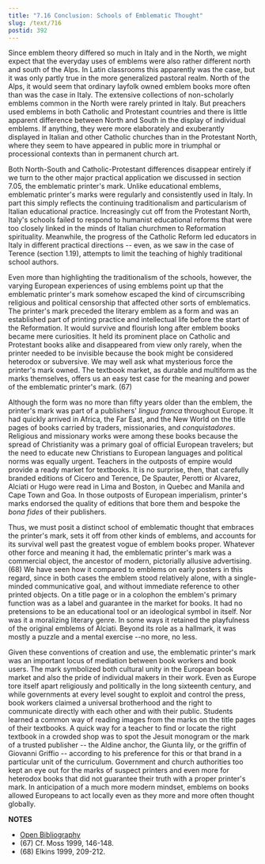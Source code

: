 ```yaml
---
title: "7.16 Conclusion: Schools of Emblematic Thought"
slug: /text/716
postid: 392
---
```

Since emblem theory differed so much in Italy and in the North, we might expect that the everyday uses of emblems were also rather different north and south of the Alps. In Latin classrooms this apparently was the case, but it was only partly true in the more generalized pastoral realm. North of the Alps, it would seem that ordinary layfolk owned emblem books more often than was the case in Italy. The extensive collections of non-scholarly emblems common in the North were rarely printed in Italy. But preachers used emblems in both Catholic and Protestant countries and there is little apparent difference between North and South in the display of individual emblems. If anything, they were more elaborately and exuberantly displayed in Italian and other Catholic churches than in the Protestant North, where they seem to have appeared in public more in triumphal or processional contexts than in permanent church art.

Both North-South and Catholic-Protestant differences disappear entirely if we turn to the other major practical application we discussed in section 7.05, the emblematic printer's mark. Unlike educational emblems, emblematic printer's marks were regularly and consistently used in Italy. In part this simply reflects the continuing traditionalism and particularism of Italian educational practice. Increasingly cut off from the Protestant North, Italy's schools failed to respond to humanist educational reforms that were too closely linked in the minds of Italian churchmen to Reformation spirituality. Meanwhile, the progress of the Catholic Reform led educators in Italy in different practical directions -- even, as we saw in the case of Terence (section 1.19), attempts to limit the teaching of highly traditional school authors.

Even more than highlighting the traditionalism of the schools, however, the varying European experiences of using emblems point up that the emblematic printer's mark somehow escaped the kind of circumscribing religious and political censorship that affected other sorts of emblematics. The printer's mark preceded the literary emblem as a form and was an established part of printing practice and intellectual life before the start of the Reformation. It would survive and flourish long after emblem books became mere curiosities. It held its prominent place on Catholic and Protestant books alike and disappeared from view only rarely, when the printer needed to be invisible because the book might be considered heterodox or subversive. We may well ask what mysterious force the printer's mark owned. The textbook market, as durable and multiform as the marks themselves, offers us an easy test case for the meaning and power of the emblematic printer's mark. (67)

Although the form was no more than fifty years older than the emblem, the printer's mark was part of a publishers' *lingua franca* throughout Europe. It had quickly arrived in Africa, the Far East, and the New World on the title pages of books carried by traders, missionaries, and *conquistadores*. Religious and missionary works were among these books because the spread of Christianity was a primary goal of official European travelers; but the need to educate new Christians to European languages and political norms was equally urgent. Teachers in the outposts of empire would provide a ready market for textbooks. It is no surprise, then, that carefully branded editions of Cicero and Terence, De Spauter, Perotti or Alvarez, Alciati or Hugo were read in Lima and Boston, in Quebec and Manila and Cape Town and Goa. In those outposts of European imperialism, printer's marks endorsed the quality of editions that bore them and bespoke the *bona fides* of their publishers.

Thus, we must posit a distinct school of emblematic thought that embraces the printer's mark, sets it off from other kinds of emblems, and accounts for its survival well past the greatest vogue of emblem books proper. Whatever other force and meaning it had, the emblematic printer's mark was a commercial object, the ancestor of modern, pictorially allusive advertising. (68) We have seen how it compared to emblems on early posters in this regard, since in both cases the emblem stood relatively alone, with a single-minded communicative goal, and without immediate reference to other printed objects. On a title page or in a colophon the emblem's primary function was as a label and guarantee in the market for books. It had no pretensions to be an educational tool or an ideological symbol in itself. Nor was it a moralizing literary genre. In some ways it retained the playfulness of the original emblems of Alciati. Beyond its role as a hallmark, it was mostly a puzzle and a mental exercise --no more, no less.

Given these conventions of creation and use, the emblematic printer's mark was an important locus of mediation between book workers and book users. The mark symbolized both cultural unity in the European book market and also the pride of individual makers in their work. Even as Europe tore itself apart religiously and politically in the long sixteenth century, and while governments at every level sought to exploit and control the press, book workers claimed a universal brotherhood and the right to communicate directly with each other and with their public. Students learned a common way of reading images from the marks on the title pages of their textbooks. A quick way for a teacher to find or locate the right textbook in a crowded shop was to spot the Jesuit monogram or the mark of a trusted publisher -- the Aldine anchor, the Giunta lily, or the griffin of Giovanni Griffio -- according to his preference for this or that brand in a particular unit of the curriculum. Government and church authorities too kept an eye out for the marks of suspect printers and even more for heterodox books that did not guarantee their truth with a proper printer's mark. In anticipation of a much more modern mindset, emblems on books allowed Europeans to act locally even as they more and more often thought globally.

**NOTES**
* [Open Bibliography](/bibliography.pdf)
* (67) Cf. Moss 1999, 146-148.
* (68) Elkins 1999, 209-212.
